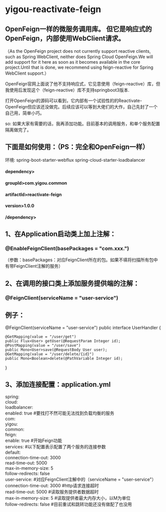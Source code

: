 ​
# yigou-reactivate-feign
## OpenFeign一样的微服务调用库。 但它是响应式的OpenFeign，内部使用WebClient请求。

（As the OpenFeign project does not currently support reactive clients, such as Spring WebClient, neither does Spring Cloud OpenFeign.We will add support for it here as soon as it becomes available in the core project.Until that is done, we recommend using feign-reactive for Spring WebClient support.）

OpenFeign官网上面说了他不支持响应式，它见意使用（feign-reactive）库，但我使用后发现这个（feign-reactive）库不支持springboot3版本.

打开OpenFeign的源码可以看到，它内部有一个试验性的的Reactivate-OpenFeign但应该还没做完。后续应该可以等到大佬们的大作，自己先封了一个自己用，简单小巧。

so: 如果大家有需要的话，我再添加功能。目前基本的调用服务，和单个服务配置隔离做完了。

## 下面是如何使用：（PS：完全和OpenFeign一样）

环境: spring-boot-starter-webflux spring-cloud-starter-loadbalancer
#### dependency>
#### groupId>com.yigou.common</groupId>
#### artifactId>reactivate-feign</artifactId>
#### version>1.0.0</version>
#### /dependency>

## 1、在Application启动类上加上注解：
### @EnableFeignClient(basePackages = "com.xxx.")

（参数：basePackages：对应FeignClient所在的包。如果不填将扫描所有包中有带FeignClient注解的服务）

## 2、在调用的接口类上添加服务提供端的注解： 
### @FeignClient(serviceName = "user-service")
## 例子：
@FeignClient(serviceName = "user-service")
public interface UserHandler {

    @GetMapping(value = "/user/get")
    public Flux<User> getUser(@RequestParam Integer id);
    @PostMapping(value = "/user/save")
    public Mono<User>save(@RequestBody User user);
    @GetMapping(value = "/user/delete/{id}")
    public Mono<Boolean>delete(@PathVariable Integer id);
}
## 3、添加连接配置：application.yml

spring:  
  cloud:  
    loadbalancer:   
      enabled: true  #要找打不然可能无法找到负载均衡的服务  
 com:  
  yigou:  
    common:  
      feign:  
        enable: true   #开始Feign功能  
        services:  #以下配置表示配置了两个服务的连接参数  
          default:  
            connection-time-out: 3000  
            read-time-out: 5000  
            max-in-memory-size: 5  
            follow-redirects: false  
          user-service:  #对应FeignClient注解中的（serviceName = "user-service"）  
            connection-time-out: 3000 #http请求连接超时  
            read-time-out: 5000 #读取服务提供者数据超时  
            max-in-memory-size: 5 #读取提供者最大内存大小，以M为单位  
            follow-redirects: false #目前重试和跳转功能还没有做配了也没用  

